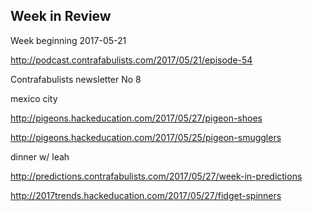 ## Week in Review

Week beginning 2017-05-21

http://podcast.contrafabulists.com/2017/05/21/episode-54

Contrafabulists newsletter No 8

mexico city

http://pigeons.hackeducation.com/2017/05/27/pigeon-shoes 

http://pigeons.hackeducation.com/2017/05/25/pigeon-smugglers

dinner w/ leah

http://predictions.contrafabulists.com/2017/05/27/week-in-predictions

http://2017trends.hackeducation.com/2017/05/27/fidget-spinners

